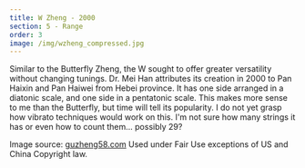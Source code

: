 ```yaml
---
title: W Zheng - 2000
section: 5 - Range
order: 3
image: /img/wzheng_compressed.jpg
---
```

Similar to the Butterfly Zheng, the W sought to offer greater versatility without changing tunings. Dr. Mei Han attributes its creation in 2000 to Pan Haixin and Pan Haiwei from Hebei province. It has one side arranged in a diatonic scale, and one side in a pentatonic scale. This makes more sense to me than the Butterfly, but time will tell its popularity. I do not yet grasp how vibrato techniques would work on this. I'm not sure how many strings it has or even how to count them... possibly 29?

Image source: [guzheng58.com](http://www.guzheng58.com/Products/hmsdkjlxzg.html) Used under Fair Use exceptions of US and China Copyright law.

